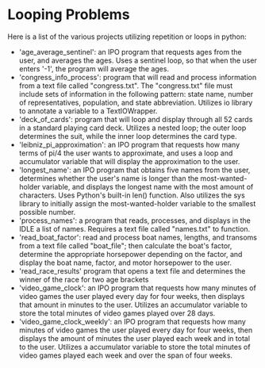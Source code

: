 # Looping Problems

Here is a list of the various projects utilizing repetition or loops in python:

- 'age_average_sentinel': an IPO program that requests ages from the user, and averages the ages. Uses a sentinel loop, so that when the user enters '-1', the program will average the ages.
- 'congress_info_process': program that will read and process information from a text file called "congress.txt". The "congress.txt" file must include sets of information in the following pattern: state name, number of representatives, population, and state abbreviation. Utilizes io library to annotate a variable to a TextIOWrapper. 
- 'deck_of_cards': program that will loop and display through all 52 cards in a standard playing card deck. Utilizes a nested loop; the outer loop determines the suit, while the inner loop determines the card type. 
- 'leibniz_pi_approximation': an IPO program that requests how many terms of pi/4 the user wants to approximate, and uses a loop and accumulator variable that will display the approximation to the user.
- 'longest_name': an IPO program that obtains five names from the user, determines whether the user's name is longer than the most-wanted-holder variable, and displays the longest name with the most amount of characters. Uses Python's built-in len() function. Also utilizes the sys library to initially assign the most-wanted-holder variable to the smallest possible number. 
- 'process_names': a program that reads, processes, and displays in the IDLE a list of names. Requires a text file called "names.txt" to function.
- 'read_boat_factor': read and process boat names, lengths, and transoms from a text file called "boat_file"; then calculate the boat's factor, determine the appropriate horsepower depending on the factor, and display the boat name, factor, and motor horsepower to the user. 
- 'read_race_results' program that opens a text file and determines the winner of the race for two age brackets
- 'video_game_clock': an IPO program that requests how many minutes of video games the user played every day for four weeks, then displays that amount in minutes to the user. Utilizes an accumulator variable to store the total minutes of video games played over 28 days.
- 'video_game_clock_weekly': an IPO program that requests how many minutes of video games the user played every day for four weeks, then displays the amount of minutes the user played each week and in total to the user. Utilizes a accumulator variable to store the total minutes of video games played each week and over the span of four weeks. 
